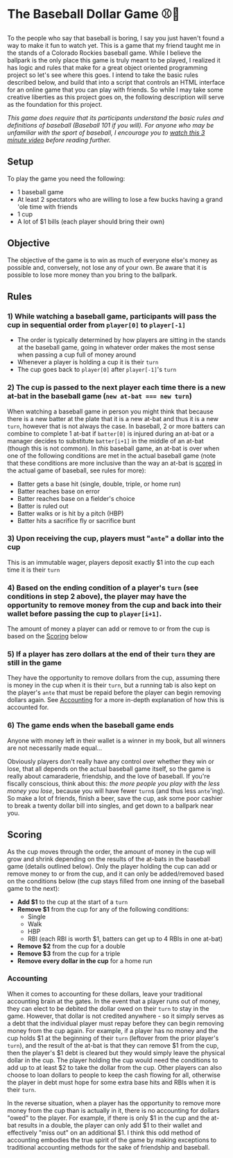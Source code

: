 # The Baseball Dollar Game ⚾️💸

To the people who say that baseball is boring, I say you just haven't found a way to make it fun to watch yet. This is a game that my friend taught me in the stands of a Colorado Rockies baseball game. While I believe the ballpark is the only place this game is truly meant to be played, I realized it has logic and rules that make for a great object oriented programming project so let's see where this goes. I intend to take the basic rules described below, and build that into a script that controls an HTML interface for an online game that you can play with friends. So while I may take some creative liberties as this project goes on, the following description will serve as the foundation for this project.

_This game does require that its participants understand the basic rules and definitions of baseball (Baseball 101 if you will). For anyone who may be unfamiliar with the sport of baseball, I encourage you to [watch this 3 minute video](https://youtu.be/skOsApsF0jQ) before reading further._


## Setup

To play the game you need the following:
* 1 baseball game
* At least 2 spectators who are willing to lose a few bucks having a grand 'ole time with friends
* 1 cup
* A lot of $1 bills (each player should bring their own)


## Objective

The objective of the game is to win as much of everyone else's money as possible and, conversely, not lose any of your own. Be aware that it is possible to lose more money than you bring to the ballpark.


## Rules

### 1) While watching a baseball game, participants will pass the cup in sequential order from `player[0]` to `player[-1]`
  - The order is typically determined by how players are sitting in the stands at the baseball game, going in whatever order makes the most sense when passing a cup full of money around
  - Whenever a player is holding a cup it is their `turn`
  - The cup goes back to `player[0]` after `player[-1]`'s `turn`

### 2) The cup is passed to the next player each time there is a new at-bat in the baseball game (`new at-bat === new turn`)
When watching a baseball game in person you might think that because there is a new batter at the plate that it is a new at-bat and thus it is a new `turn`, however that is not always the case. In baseball, 2 or more batters can combine to complete 1 at-bat if `batter[0]` is injured during an at-bat or a manager decides to substitute `batter[i+1]` in the middle of an at-bat (though this is not common). In _this_  baseball game, an at-bat is over when one of the following conditions are met in the actual baseball game (note that these conditions are more inclusive than the way an at-bat is [scored](https://www.mlb.com/official-information/basics/score) in the actual game of baseball, see rules for more):
  * Batter gets a base hit (single, double, triple, or home run)
  * Batter reaches base on error
  * Batter reaches base on a fielder's choice
  * Batter is ruled out
  * Batter walks or is hit by a pitch (HBP)
  * Batter hits a sacrifice fly or sacrifice bunt

### 3) Upon receiving the cup, players must "`ante`" a dollar into the cup
This is an immutable wager, players deposit exactly $1 into the cup each time it is their `turn`

### 4) Based on the ending condition of a player's `turn` (see conditions in step 2 above), the player may have the opportunity to remove money from the cup and back into their wallet before passing the cup to `player[i+1]`.
The amount of money a player can add or remove to or from the cup is based on the [Scoring](#scoring) below

### 5) If a player has zero dollars at the end of their `turn` they are still in the game
They have the opportunity to remove dollars from the cup, assuming there is money in the cup when it is their `turn`, but a running tab is also kept on the player's `ante` that must be repaid before the player can begin removing dollars again. See [Accounting](#accounting) for a more in-depth explanation of how this is accounted for.

### 6) The game ends when the baseball game ends
Anyone with money left in their wallet is a winner in my book, but all winners are not necessarily made equal...

Obviously players don't really have any control over whether they win or lose, that all depends on the actual baseball game itself, so the game is really about camaraderie, friendship, and the love of baseball. If you're fiscally conscious, think about this: _the more people you play with the less money you lose_, because you will have fewer `turn`s (and thus less `ante`'ing). So make a lot of friends, finish a beer, save the cup, ask some poor cashier to break a twenty dollar bill into singles, and get down to a ballpark near you.


## Scoring
As the cup moves through the order, the amount of money in the cup will grow and shrink depending on the results of the at-bats in the baseball game (details outlined below). Only the player holding the cup can add or remove money to or from the cup, and it can only be added/removed based on the conditions below (the cup stays filled from one inning of the baseball game to the next):

* **Add $1** to the cup at the start of a `turn`
* **Remove $1** from the cup for any of the following conditions:
  * Single
  * Walk
  * HBP
  * RBI (each RBI is worth $1, batters can get up to 4 RBIs in one at-bat)
* **Remove $2** from the cup for a double
* **Remove $3** from the cup for a triple
* **Remove every dollar in the cup** for a home run

### Accounting
When it comes to accounting for these dollars, leave your traditional accounting brain at the gates. In the event that a player runs out of money, they can elect to be debited the dollar owed on their `turn` to stay in the game. However, that dollar is not credited anywhere - so it simply serves as a debt that the individual player must repay before they can begin removing money from the cup again. For example, if a player has no money and the cup holds $1 at the beginning of their `turn` (leftover from the prior player's `turn`), and the result of the at-bat is that they can remove $1 from the cup, then the player's $1 debt is cleared but they would simply leave the physical dollar in the cup. The player holding the cup would need the conditions to add up to at least $2 to take the dollar from the cup. Other players can also choose to loan dollars to people to keep the cash flowing for all, otherwise the player in debt must hope for some extra base hits and RBIs when it is their `turn`.

In the reverse situation, when a player has the opportunity to remove more money from the cup than is actually in it, there is no accounting for dollars "owed" to the player. For example, if there is only $1 in the cup and the at-bat results in a double, the player can only add $1 to their wallet and effectively "miss out" on an additional $1. I think this odd method of accounting embodies the true spirit of the game by making exceptions to traditional accounting methods for the sake of friendship and baseball.
